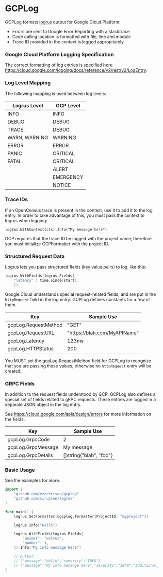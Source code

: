 # GCPLog

GCPLog formats [logrus](https://github.com/sirupsen/logrus) output for Google Cloud Platform:
- Errors are sent to Google Error Reporting with a stacktrace
- Code calling location is formatted with file, line and module
- Trace ID provided in the context is logged appropriately

### Google Cloud Platform Logging Specification
The correct formatting of log entries is specified here: https://cloud.google.com/logging/docs/reference/v2/rest/v2/LogEntry.


### Log Level Mapping

The following mapping is used between log levels:

| Logrus Level | GCP Level |
| --- | --- |
| INFO | INFO |
| DEBUG | DEBUG |
| TRACE | DEBUG |
| WARN, WARNING | WARNING |
| ERROR | ERROR |
| PANIC | CRITICAL |
| FATAL | CRITICAL |
|  | ALERT |
|  | EMERGENCY |
|  | NOTICE |

### Trace IDs

If an OpenCensus trace is present in the context, use it to add it to the log entry. In order to take advantage of this, you must pass the context to logrus when logging:

```
logrus.WithContext(ctx).Info("My message here")
```

GCP requires that the trace ID be logged with the project name, therefore you must initialize GCPFormatter with the project ID. 

### Structured Request Data
Logrus lets you pass structured fields (key value pairs) to log, like this:

```go
logrus.WithFields(logrus.Fields{
	"latency" : time.Since(start),
	})
```

Google Cloud understands special request-related fields, and are put in the `httpRequest` field in the log entry. GCPLog defines constants for a few of them. 

| Key | Sample Use |
| --- | --- | 
| gcpLog.RequestMethod | "GET" |
| gcpLog.RequestURL | "https://blah.com/MyAPIName" |
| gcpLog.Latency | 123ms |
| gcpLog.HTTPStatus | 200 |

You MUST set the gcpLog.RequestMethod field for GCPLog to recognize that you are passing these values, otherwise no `httpRequest` entry will be created.



### GRPC Fields 
In addition to the request fields understood by GCP, GCPLog also defines a special set of fields related to gRPC requests. These entries are logged in a separate JSON object in the log entry. 

See https://cloud.google.com/apis/design/errors for more information on the fields. 

| Key | Sample Use |
| --- | --- | 
| gcpLog.GrpcCode | 2 |
| gcpLog.GrpcMessage | My message |
| gcpLog.GrpcDetails | []string{"blah", "foo"} |







### Basic Usage

See the examples for more.

```go 
import (
	"github.com/ezachrisen/gcplog"
	"github.com/sirupsen/logrus"
)

func main() {
	logrus.SetFormatter(&gcplog.Formatter{ProjectID: "myproject"})

	logrus.Info("Hello")

	logrus.WithFields(logrus.Fields{
		"animal": "walrus",
		"number": 1,
	}).Info("My info message here")

	// Output:
	// {"message":"Hello","severity":"INFO"}
	// {"message":"My info message here","severity":"INFO","additional_info":{"animal":"walrus","number":1}}
}
```

